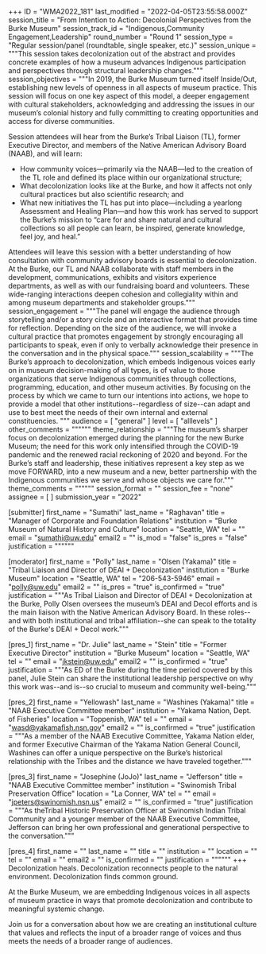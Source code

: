 +++
ID = "WMA2022_181"
last_modified = "2022-04-05T23:55:58.000Z"
session_title = "From Intention to Action: Decolonial Perspectives from the Burke Museum"
session_track_id = "Indigenous,Community Engagement,Leadership"
round_number = "Round 1"
session_type = "Regular session/panel (roundtable, single speaker, etc.)"
session_unique = """This session takes decolonization out of the abstract and provides concrete examples of how a museum advances Indigenous participation and perspectives through structural leadership changes."""
session_objectives = """In 2019, the Burke Museum turned itself Inside/Out, establishing new levels of openness in all aspects of museum practice. This session will focus on one key aspect of this model, a deeper engagement with cultural stakeholders, acknowledging and addressing the issues in our museum’s colonial history and fully committing to creating opportunities and access for diverse communities.

Session attendees will hear from the Burke’s Tribal Liaison (TL), former Executive Director, and members of the Native American Advisory Board (NAAB), and will learn:

- How community voices—primarily via the NAAB—led to the creation of the TL role and defined its place within our organizational structure; 
- What decolonization looks like at the Burke, and how it affects not only cultural practices but also scientific research; and 
- What new initiatives the TL has put into place—including a yearlong Assessment and Healing Plan—and how this work has served to support the Burke’s mission to “care for and share natural and cultural collections so all people can learn, be inspired, generate knowledge, feel joy, and heal.”

Attendees will leave this session with a better understanding of how consultation with community advisory boards is essential to decolonization. At the Burke, our TL and NAAB collaborate with staff members in the development, communications, exhibits and visitors experience departments, as well as with our fundraising board and volunteers. These wide-ranging interactions deepen cohesion and collegiality within and among museum departments and stakeholder groups."""
session_engagement = """The panel will engage the audience through storytelling and/or a story circle and an interactive format that provides time for reflection. Depending on the size of the audience, we will invoke a cultural practice that promotes engagement by strongly encouraging all participants to speak, even if only to verbally acknowledge their presence in the conversation and in the physical space."""
session_scalability = """The Burke’s approach to decolonization, which embeds Indigenous voices early on in museum decision-making of all types, is of value to those organizations that serve Indigenous communities through collections, programming, education, and other museum activities. By focusing on the process by which we came to turn our intentions into actions, we hope to provide a model that other institutions--regardless of size--can adapt and use to best meet the needs of their own internal and external constituencies.
"""
audience = [ "general" ]
level = [ "alllevels" ]
other_comments = """"""
theme_relationship = """The museum’s sharper focus on decolonization emerged during the planning for the new Burke Museum; the need for this work only intensified through the COVID-19 pandemic and the renewed racial reckoning of 2020 and beyond. For the Burke’s staff and leadership, these initiatives represent a key step as we move FORWARD, into a new museum and a new, better partnership with the Indigenous communities we serve and whose objects we care for."""
theme_comments = """"""
session_format = ""
session_fee = "none"
assignee = [  ]
submission_year = "2022"

[submitter]
first_name = "Sumathi"
last_name = "Raghavan"
title = "Manager of Corporate and Foundation Relations"
institution = "Burke Museum of Natural History and Culture"
location = "Seattle, WA"
tel = ""
email = "sumathi@uw.edu"
email2 = ""
is_mod = "false"
is_pres = "false"
justification = """"""

[moderator]
first_name = "Polly"
last_name = "Olsen (Yakama)"
title = "Tribal Liaison and Director of DEAI + Decolonization"
institution = "Burke Museum"
location = "Seattle, WA"
tel = "206-543-5946"
email = "polly@uw.edu"
email2 = ""
is_pres = "true"
is_confirmed = "true"
justification = """As Tribal Liaison and Director of DEAI + Decolonization at the Burke, Polly Olsen oversees the museum’s DEAI and Decol efforts and is the main liaison with the Native American Advisory Board. In these roles--and with both institutional and tribal affiliation--she can speak to the totality of the Burke's DEAI + Decol work."""

[pres_1]
first_name = "Dr. Julie"
last_name = "Stein"
title = "Former Executive Director"
institution = "Burke Museum"
location = "Seattle, WA"
tel = ""
email = "jkstein@uw.edu"
email2 = ""
is_confirmed = "true"
justification = """As ED of the Burke during the time period covered by this panel, Julie Stein can share the institutional leadership perspective on why this work was--and is--so crucial to museum and community well-being."""

[pres_2]
first_name = "Yellowash"
last_name = "Washines (Yakama)"
title = "NAAB Executive Committee member"
institution = "Yakama Nation, Dept. of Fisheries"
location = "Toppenish, WA"
tel = ""
email = "wasd@yakamafish.nsn.gov"
email2 = ""
is_confirmed = "true"
justification = """As a member of the NAAB Executive Committee, Yakama Nation elder,  and former Executive Chairman of the Yakama Nation General Council, Washines can offer a unique perspective on the Burke’s historical relationship with the Tribes and the distance we have traveled together."""

[pres_3]
first_name = "Josephine (JoJo)"
last_name = "Jefferson"
title = "NAAB Executive Committee member"
institution = "Swinomish Tribal Preservation Office"
location = "La Conner, WA"
tel = ""
email = "jpeters@swinomish.nsn.us"
email2 = ""
is_confirmed = "true"
justification = """As theTribal Historic Preservation Officer at Swinomish Indian Tribal Community and a younger member of the NAAB Executive Committee, Jefferson can bring her own professional and generational perspective to the conversation."""

[pres_4]
first_name = ""
last_name = ""
title = ""
institution = ""
location = ""
tel = ""
email = ""
email2 = ""
is_confirmed = ""
justification = """"""
+++
Decolonization heals. Decolonization reconnects people to the natural environment. Decolonization finds common ground. 

At the Burke Museum, we are embedding Indigenous voices in all aspects of museum practice in ways that promote decolonization and contribute to meaningful systemic change.

Join us for a conversation about how we are creating an institutional culture that values and reflects the input of a broader range of voices and thus meets the needs of a broader range of audiences. 

